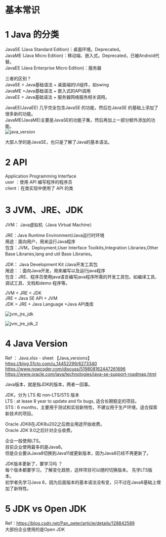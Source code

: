 # 基本常识

# 1 Java 的分类
JavaSE (Java Standard Edition)｜桌面环境。Deprecated。  
JavaME (Java Micro Edition)：移动端、嵌入式。Deprecated，已被Android代替。    
JavaEE (Java Enterprise Micro Edition)：服务器  

  三者的区别？  
  JavaSE = Java基础语法 + 桌面端的UI组件，如swing  
  JavaME =Java基础语法 + 嵌入式的API调用  
  JavaEE = Java基础语法  + 服务器网络服务相关调用。  

  JavaEE(JavaEE) 几乎完全包含JavaSE 的功能，然后在JavaSE 的基础上添加了很多新的功能。    
  JavaME(JavaME)主要是JavaSE的功能子集，然后再加上一部分额外添加的功能。  
  ![java_version](https://yingvickycao.github.io/img/java/java_version.webp)


  大部人学的是JavaSE，也只是了解了Java的基本语法。  


# 2 API    
  Application Programming Interface  
user ：使用 API 编写程序的程序员  
client：在类实现中使用了 API 的类  

# 3 JVM、JRE、JDK

  JVM： Java虚拟机（Java Virtual Machine）  

  JRE：Java Runtime Environment/Java运行时环境  
  用途：面向用户，用来运行Java程序  
  包含：JVM，Deployment,User Interface Toolkits,Integration Libraries,Other Base Libraries,lang and util Base Libraries。  

  JDK： Java Development Kit /Java开发工具包   
  用途：：面向Java开发，用来编写以及运行java程序    
  包含：JRE、程序员使用java语言编写java程序所需的开发工具包，如编译工具、调试工具、文档和demo 程序等。  


  JVM < JRE < JDK   
  JRE  = Java SE API + JVM    
  JDK = JRE + Java Language +Java API类库      

  ![jvm_jre_jdk](https://yingvickycao.github.io/img/java/jvm_jre_jdk.webp)

  ![jvm_jre_jdk_2](https://yingvickycao.github.io/img/java/jvm_jre_jdk_2.webp)

# 4 Java Version

Ref ： Java.xlsx - sheet 【Java_versions】  
https://blog.51cto.com/u_14452299/6273340  
https://www.nowcoder.com/discuss/519808162447261696    
https://www.oracle.com/java/technologies/java-se-support-roadmap.html


Java版本，就是指JDK的版本，两者一回事。   

JDK，分为 LTS 和 non-LTS/STS 版本  
LTS : at lease 8 year to  update and fix bugs, 适合长期稳定的项目。  
STS : 6  months，主要用于测试和实验新特性，不建议用于生产环境，适合探索新技术的项目。  

Oracle JDK8在JDK8u202之后商业用途开始收费。  
Oracle JDK 9.0之后针对企业收费。

企业一般使用LTS。    
目前企业使用最多的是Java8。   
但是企业要从Java8切换到Java11或更新版本，因为Java8已经不再更新了。    

JDK版本更新了，要学习吗 ？  
每个版本都要学习，了解变化趋势，这样项目可以随时切换版本。
先学LTS版本。      
初学者先学习Java 8，因为后面版本的基本语法没有变，只不过在Java8基础上增加了新特性。


# 5 JDK vs Open JDK  
Ref：https://blog.csdn.net/Pan_peter/article/details/128842589   
大部份企业使用的是Open JDK  